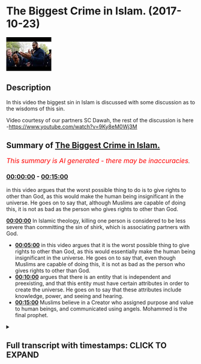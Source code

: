 # The Biggest Crime in Islam. (2017-10-23)

![alt The Biggest Crime in Islam.](ko0eCW6Pwzs.jpg "The Biggest Crime in Islam.")

## Description

In this video the biggest sin in Islam is discussed with some discussion as to the wisdoms of this sin. 

Video courtesy of our partners SC Dawah, the rest of the discussion is here -https://www.youtube.com/watch?v=9Ky8eM0Wj3M

## Summary of [The Biggest Crime in Islam.](https://www.youtube.com/watch?v=ko0eCW6Pwzs)


*<span style="color:red; font-size:125%">This summary is AI generated - there may be inaccuracies</span>. [](/)*

### [00:00:00](https://www.youtube.com/watch?v=ko0eCW6Pwzs&t=0) - [00:15:00](https://www.youtube.com/watch?v=ko0eCW6Pwzs&t=900)

in this video argues that the worst possible thing to do is to give rights to other than God, as this would make the human being insignificant in the universe. He goes on to say that, although Muslims are capable of doing this, it is not as bad as the person who gives rights to other than God.

**[00:00:00](https://www.youtube.com/watch?v=ko0eCW6Pwzs&t=0)** In Islamic theology, killing one person is considered to be less severe than committing the sin of shirk, which is associating partners with God.
* **[00:05:00](https://www.youtube.com/watch?v=ko0eCW6Pwzs&t=300)** in this video argues that it is the worst possible thing to give rights to other than God, as this would essentially make the human being insignificant in the universe. He goes on to say that, even though Muslims are capable of doing this, it is not as bad as the person who gives rights to other than God.
* **[00:10:00](https://www.youtube.com/watch?v=ko0eCW6Pwzs&t=600)** argues that there is an entity that is independent and preexisting, and that this entity must have certain attributes in order to create the universe. He goes on to say that these attributes include knowledge, power, and seeing and hearing.
* **[00:15:00](https://www.youtube.com/watch?v=ko0eCW6Pwzs&t=900)** Muslims believe in a Creator who assigned purpose and value to human beings, and communicated using angels. Mohammed is the final prophet.

<details><summary><h2>Full transcript with timestamps: CLICK TO EXPAND</h2></summary>

[0:00:00](https://youtu.be/ko0eCW6Pwzs?t=0) and I'll explain it I want to see your  
[0:00:02](https://youtu.be/ko0eCW6Pwzs?t=2) reaction okay from our perspective we  
[0:00:07](https://youtu.be/ko0eCW6Pwzs?t=7) were talking about value and we talked  
[0:00:09](https://youtu.be/ko0eCW6Pwzs?t=9) about more relativity and on atheism and  
[0:00:11](https://youtu.be/ko0eCW6Pwzs?t=11) naturalism how actually everything is  
[0:00:12](https://youtu.be/ko0eCW6Pwzs?t=12) relative and this is the this is the  
[0:00:14](https://youtu.be/ko0eCW6Pwzs?t=14) prevailing philosophical position of  
[0:00:18](https://youtu.be/ko0eCW6Pwzs?t=18) most post enlightenment post modernist  
[0:00:21](https://youtu.be/ko0eCW6Pwzs?t=21) philosophers like Nietzsche and Bertrand  
[0:00:24](https://youtu.be/ko0eCW6Pwzs?t=24) Russell and you know Jacques Derrida and  
[0:00:26](https://youtu.be/ko0eCW6Pwzs?t=26) others yeah we'll come back a little bit  
[0:00:29](https://youtu.be/ko0eCW6Pwzs?t=29) so in other words more relativity to  
[0:00:32](https://youtu.be/ko0eCW6Pwzs?t=32) suggest that you make your morality  
[0:00:33](https://youtu.be/ko0eCW6Pwzs?t=33) right you have you make your own purpose  
[0:00:35](https://youtu.be/ko0eCW6Pwzs?t=35) you make your morality with morality  
[0:00:36](https://youtu.be/ko0eCW6Pwzs?t=36) from an Islamic perspective we say that  
[0:00:40](https://youtu.be/ko0eCW6Pwzs?t=40) obviously God you know the old knowing  
[0:00:42](https://youtu.be/ko0eCW6Pwzs?t=42) feel powerful the all-wise he is the one  
[0:00:45](https://youtu.be/ko0eCW6Pwzs?t=45) who sets the standards he's the one who  
[0:00:47](https://youtu.be/ko0eCW6Pwzs?t=47) makes the morals for us the the most the  
[0:00:51](https://youtu.be/ko0eCW6Pwzs?t=51) most the worst sin the worst thing to do  
[0:00:56](https://youtu.be/ko0eCW6Pwzs?t=56) what's the murder wait what's going on  
[0:01:00](https://youtu.be/ko0eCW6Pwzs?t=60) worse than murder is this thing called  
[0:01:04](https://youtu.be/ko0eCW6Pwzs?t=64) [ __ ] and I'll tell you what it means  
[0:01:05](https://youtu.be/ko0eCW6Pwzs?t=65) shirk is the association of partners  
[0:01:08](https://youtu.be/ko0eCW6Pwzs?t=68) with God before I I want to say so I  
[0:01:11](https://youtu.be/ko0eCW6Pwzs?t=71) wanna make you a controversial statement  
[0:01:12](https://youtu.be/ko0eCW6Pwzs?t=72) first yeah I'm gonna make a  
[0:01:14](https://youtu.be/ko0eCW6Pwzs?t=74) controversial statement a ridiculous  
[0:01:15](https://youtu.be/ko0eCW6Pwzs?t=75) statement and then I'm gonna explain  
[0:01:17](https://youtu.be/ko0eCW6Pwzs?t=77) this table let's suppose that this is on  
[0:01:21](https://youtu.be/ko0eCW6Pwzs?t=81) Islamic theology yeah you come out from  
[0:01:23](https://youtu.be/ko0eCW6Pwzs?t=83) planet earth and there was this  
[0:01:25](https://youtu.be/ko0eCW6Pwzs?t=85) imaginary button yes but you're a Muslim  
[0:01:28](https://youtu.be/ko0eCW6Pwzs?t=88) so you pretend you're a Muslim is the  
[0:01:30](https://youtu.be/ko0eCW6Pwzs?t=90) imaginary button you press it the whole  
[0:01:32](https://youtu.be/ko0eCW6Pwzs?t=92) earth blows up and destroyed  
[0:01:36](https://youtu.be/ko0eCW6Pwzs?t=96) it's not a great button time right let's  
[0:01:39](https://youtu.be/ko0eCW6Pwzs?t=99) pretend that button exists you go now  
[0:01:41](https://youtu.be/ko0eCW6Pwzs?t=101) you're on the moon on Mars you go there  
[0:01:43](https://youtu.be/ko0eCW6Pwzs?t=103) button crazy button press the button  
[0:01:46](https://youtu.be/ko0eCW6Pwzs?t=106) everyone blows up you think that's the  
[0:01:49](https://youtu.be/ko0eCW6Pwzs?t=109) worst thing you can do to human beings  
[0:01:52](https://youtu.be/ko0eCW6Pwzs?t=112) and it is I mean from his own  
[0:01:53](https://youtu.be/ko0eCW6Pwzs?t=113) perspective killing one person is like  
[0:01:55](https://youtu.be/ko0eCW6Pwzs?t=115) killing the whole of humanity right it  
[0:01:57](https://youtu.be/ko0eCW6Pwzs?t=117) says in the Quran chapter 5 verse 32  
[0:01:59](https://youtu.be/ko0eCW6Pwzs?t=119) that killing one person's like killing  
[0:02:00](https://youtu.be/ko0eCW6Pwzs?t=120) the whole of humanity so killing murder  
[0:02:02](https://youtu.be/ko0eCW6Pwzs?t=122) is one of the high sins in Islam it's  
[0:02:04](https://youtu.be/ko0eCW6Pwzs?t=124) not like we don't appreciate murder we  
[0:02:06](https://youtu.be/ko0eCW6Pwzs?t=126) do appreciate it well the ridiculous  
[0:02:08](https://youtu.be/ko0eCW6Pwzs?t=128) statement I wanted to make to you as as  
[0:02:10](https://youtu.be/ko0eCW6Pwzs?t=130) follows do you know that button that you  
[0:02:13](https://youtu.be/ko0eCW6Pwzs?t=133) press in the murderer and all that stuff  
[0:02:14](https://youtu.be/ko0eCW6Pwzs?t=134) if someone had pressed that button and  
[0:02:17](https://youtu.be/ko0eCW6Pwzs?t=137) killed everyone and he was a Muslim it's  
[0:02:20](https://youtu.be/ko0eCW6Pwzs?t=140) less severe then doing this thing called  
[0:02:24](https://youtu.be/ko0eCW6Pwzs?t=144) [ __ ] it's less severe very severe very  
[0:02:28](https://youtu.be/ko0eCW6Pwzs?t=148) very severe no doubt but it's less  
[0:02:30](https://youtu.be/ko0eCW6Pwzs?t=150) severe than doing this think oh [ __ ]  
[0:02:31](https://youtu.be/ko0eCW6Pwzs?t=151) what is [ __ ] then the question I mean  
[0:02:35](https://youtu.be/ko0eCW6Pwzs?t=155) why should what is what is this thing  
[0:02:38](https://youtu.be/ko0eCW6Pwzs?t=158) that you're so gay you press that button  
[0:02:40](https://youtu.be/ko0eCW6Pwzs?t=160) what is it ok I'll tell you [ __ ]  
[0:02:47](https://youtu.be/ko0eCW6Pwzs?t=167) is when you give the rights we believe  
[0:02:49](https://youtu.be/ko0eCW6Pwzs?t=169) in God God the creator of the University  
[0:02:51](https://youtu.be/ko0eCW6Pwzs?t=171) their heavens and earth everything em  
[0:02:53](https://youtu.be/ko0eCW6Pwzs?t=173) they maintain at the sustaining cetera  
[0:02:56](https://youtu.be/ko0eCW6Pwzs?t=176) shift is when you give the rights of God  
[0:02:59](https://youtu.be/ko0eCW6Pwzs?t=179) to other god that's basically what are  
[0:03:02](https://youtu.be/ko0eCW6Pwzs?t=182) the rights of God the rights of God from  
[0:03:04](https://youtu.be/ko0eCW6Pwzs?t=184) the Islamic perspective are as follows  
[0:03:07](https://youtu.be/ko0eCW6Pwzs?t=187) first and foremost the attributes of God  
[0:03:09](https://youtu.be/ko0eCW6Pwzs?t=189) is as we know is all powerful all strong  
[0:03:12](https://youtu.be/ko0eCW6Pwzs?t=192) all-knowing etc I'll come to that I'll  
[0:03:19](https://youtu.be/ko0eCW6Pwzs?t=199) come to that can we can we put that into  
[0:03:21](https://youtu.be/ko0eCW6Pwzs?t=201) a locker a footnote yeah all right  
[0:03:23](https://youtu.be/ko0eCW6Pwzs?t=203) how can how is a good question I'll put  
[0:03:25](https://youtu.be/ko0eCW6Pwzs?t=205) that so footnote please remind me of it  
[0:03:28](https://youtu.be/ko0eCW6Pwzs?t=208) but let's presuppose he is all these  
[0:03:30](https://youtu.be/ko0eCW6Pwzs?t=210) things he's all-knowing all-powerful all  
[0:03:33](https://youtu.be/ko0eCW6Pwzs?t=213) everything yeah well powerful all loving  
[0:03:35](https://youtu.be/ko0eCW6Pwzs?t=215) all merciful most merciful except rap  
[0:03:38](https://youtu.be/ko0eCW6Pwzs?t=218) not what everything yes sir we have an  
[0:03:41](https://youtu.be/ko0eCW6Pwzs?t=221) exaggeration one of those things that  
[0:03:42](https://youtu.be/ko0eCW6Pwzs?t=222) just said most merciful most powerful  
[0:03:45](https://youtu.be/ko0eCW6Pwzs?t=225) most wise etc yeah now yeah omnipotent  
[0:03:50](https://youtu.be/ko0eCW6Pwzs?t=230) is all-powerful really yeah I'm Liberty  
[0:03:52](https://youtu.be/ko0eCW6Pwzs?t=232) means all-powerful okay omni-benevolent  
[0:03:55](https://youtu.be/ko0eCW6Pwzs?t=235) whatever okay the question would be this  
[0:03:59](https://youtu.be/ko0eCW6Pwzs?t=239) and I want you to remember that question  
[0:04:02](https://youtu.be/ko0eCW6Pwzs?t=242) I asked you before what makes the  
[0:04:04](https://youtu.be/ko0eCW6Pwzs?t=244) difference between a tree and a human  
[0:04:06](https://youtu.be/ko0eCW6Pwzs?t=246) being so why is it that if I cut down  
[0:04:07](https://youtu.be/ko0eCW6Pwzs?t=247) the tree now most of humanity would say  
[0:04:09](https://youtu.be/ko0eCW6Pwzs?t=249) that that's less of a crime than cutting  
[0:04:11](https://youtu.be/ko0eCW6Pwzs?t=251) a human being into two the reason why  
[0:04:14](https://youtu.be/ko0eCW6Pwzs?t=254) your subjective reasoning which I didn't  
[0:04:15](https://youtu.be/ko0eCW6Pwzs?t=255) disagree with yeah I agreed with it  
[0:04:17](https://youtu.be/ko0eCW6Pwzs?t=257) completely was that the tree has the  
[0:04:19](https://youtu.be/ko0eCW6Pwzs?t=259) intrinsic values yeah that that tree has  
[0:04:23](https://youtu.be/ko0eCW6Pwzs?t=263) are less superior than the intrinsic  
[0:04:26](https://youtu.be/ko0eCW6Pwzs?t=266) value that the human being has the human  
[0:04:28](https://youtu.be/ko0eCW6Pwzs?t=268) being has a higher level of attributes  
[0:04:32](https://youtu.be/ko0eCW6Pwzs?t=272) or the character and the character of  
[0:04:33](https://youtu.be/ko0eCW6Pwzs?t=273) the human being are superior to the tree  
[0:04:36](https://youtu.be/ko0eCW6Pwzs?t=276) therefore the human being has been  
[0:04:37](https://youtu.be/ko0eCW6Pwzs?t=277) allotted assigned more value by other  
[0:04:41](https://youtu.be/ko0eCW6Pwzs?t=281) human beings and is therefore more  
[0:04:42](https://youtu.be/ko0eCW6Pwzs?t=282) important than the tree okay we say the  
[0:04:46](https://youtu.be/ko0eCW6Pwzs?t=286) following  
[0:04:49](https://youtu.be/ko0eCW6Pwzs?t=289) what of what of an entity that has a  
[0:04:53](https://youtu.be/ko0eCW6Pwzs?t=293) value that cannot have a value higher  
[0:04:57](https://youtu.be/ko0eCW6Pwzs?t=297) than it let me say that one more time  
[0:05:00](https://youtu.be/ko0eCW6Pwzs?t=300) what off what of an entity that has a  
[0:05:04](https://youtu.be/ko0eCW6Pwzs?t=304) value that basically I'm not going to  
[0:05:08](https://youtu.be/ko0eCW6Pwzs?t=308) use the word unlimited or an infinite  
[0:05:10](https://youtu.be/ko0eCW6Pwzs?t=310) but can they cannot be a higher value  
[0:05:12](https://youtu.be/ko0eCW6Pwzs?t=312) than it yeah I say the only possible  
[0:05:18](https://youtu.be/ko0eCW6Pwzs?t=318) relationship and this is the Islamic  
[0:05:20](https://youtu.be/ko0eCW6Pwzs?t=320) thesis the only possible relationship  
[0:05:23](https://youtu.be/ko0eCW6Pwzs?t=323) you can have with that particular entity  
[0:05:25](https://youtu.be/ko0eCW6Pwzs?t=325) is one of ultimate obedience ultimate  
[0:05:29](https://youtu.be/ko0eCW6Pwzs?t=329) love ultimate love and ultimate fear let  
[0:05:35](https://youtu.be/ko0eCW6Pwzs?t=335) me say that one more time  
[0:05:39](https://youtu.be/ko0eCW6Pwzs?t=339) nothing is exactly exactly not only  
[0:05:46](https://youtu.be/ko0eCW6Pwzs?t=346) power we said knowledge and wisdom so  
[0:05:48](https://youtu.be/ko0eCW6Pwzs?t=348) all of your attributes that you have as  
[0:05:51](https://youtu.be/ko0eCW6Pwzs?t=351) I'm sure you are I knew as well very  
[0:05:53](https://youtu.be/ko0eCW6Pwzs?t=353) intelligent people right very clever  
[0:05:55](https://youtu.be/ko0eCW6Pwzs?t=355) people etc all of those all those  
[0:05:59](https://youtu.be/ko0eCW6Pwzs?t=359) characteristics that you have now  
[0:06:01](https://youtu.be/ko0eCW6Pwzs?t=361) basically imagine that those  
[0:06:02](https://youtu.be/ko0eCW6Pwzs?t=362) characteristics were that you can't get  
[0:06:05](https://youtu.be/ko0eCW6Pwzs?t=365) higher than them basically that you are  
[0:06:06](https://youtu.be/ko0eCW6Pwzs?t=366) the most powerful there's no one can  
[0:06:07](https://youtu.be/ko0eCW6Pwzs?t=367) touch you no one can beat you no one can  
[0:06:09](https://youtu.be/ko0eCW6Pwzs?t=369) no one knows more than you you know if  
[0:06:11](https://youtu.be/ko0eCW6Pwzs?t=371) you bring all of human beings not forget  
[0:06:13](https://youtu.be/ko0eCW6Pwzs?t=373) about this because sorry I'm going to  
[0:06:14](https://youtu.be/ko0eCW6Pwzs?t=374) throw it at all of human beings forget  
[0:06:16](https://youtu.be/ko0eCW6Pwzs?t=376) us we can score all of the human beings  
[0:06:18](https://youtu.be/ko0eCW6Pwzs?t=378) in the whole world we put them together  
[0:06:19](https://youtu.be/ko0eCW6Pwzs?t=379) and we have some kind of apparatus we  
[0:06:21](https://youtu.be/ko0eCW6Pwzs?t=381) have some kind of mechanism we have some  
[0:06:23](https://youtu.be/ko0eCW6Pwzs?t=383) kind of way of putting all those human  
[0:06:24](https://youtu.be/ko0eCW6Pwzs?t=384) beings intelligence together and  
[0:06:27](https://youtu.be/ko0eCW6Pwzs?t=387) aggregating all those are intelligent  
[0:06:29](https://youtu.be/ko0eCW6Pwzs?t=389) into one thumb yeah we all of those  
[0:06:33](https://youtu.be/ko0eCW6Pwzs?t=393) human beings would yet know would be  
[0:06:35](https://youtu.be/ko0eCW6Pwzs?t=395) closer to knowing nothing and then there  
[0:06:37](https://youtu.be/ko0eCW6Pwzs?t=397) would be no to knowing everything can  
[0:06:39](https://youtu.be/ko0eCW6Pwzs?t=399) you imagine the level of ignorance we  
[0:06:40](https://youtu.be/ko0eCW6Pwzs?t=400) have can you imagine the level of  
[0:06:43](https://youtu.be/ko0eCW6Pwzs?t=403) ignorance we have we are ignorant there  
[0:06:45](https://youtu.be/ko0eCW6Pwzs?t=405) are there's too much going on the  
[0:06:46](https://youtu.be/ko0eCW6Pwzs?t=406) universe they're literally 2/3 of the  
[0:06:48](https://youtu.be/ko0eCW6Pwzs?t=408) undersea that we have not explored yeah  
[0:06:52](https://youtu.be/ko0eCW6Pwzs?t=412) and this is planet Earth imagine the  
[0:06:54](https://youtu.be/ko0eCW6Pwzs?t=414) universe right that's human being I  
[0:06:58](https://youtu.be/ko0eCW6Pwzs?t=418) imagine an entity that has all knowledge  
[0:07:00](https://youtu.be/ko0eCW6Pwzs?t=420) he can hear all he's all seeing that is  
[0:07:04](https://youtu.be/ko0eCW6Pwzs?t=424) an entity we're saying is untouchable in  
[0:07:07](https://youtu.be/ko0eCW6Pwzs?t=427) that sense and that figurative sense of  
[0:07:09](https://youtu.be/ko0eCW6Pwzs?t=429) course yeah we're saying is that the  
[0:07:12](https://youtu.be/ko0eCW6Pwzs?t=432) only possible relationship you can have  
[0:07:14](https://youtu.be/ko0eCW6Pwzs?t=434) with such an entity is one whereby  
[0:07:16](https://youtu.be/ko0eCW6Pwzs?t=436) you're submissive to that entity you  
[0:07:18](https://youtu.be/ko0eCW6Pwzs?t=438) cannot have another that is the most  
[0:07:20](https://youtu.be/ko0eCW6Pwzs?t=440) that is the most appropriate in terms of  
[0:07:22](https://youtu.be/ko0eCW6Pwzs?t=442) a pro proceed that is the most  
[0:07:23](https://youtu.be/ko0eCW6Pwzs?t=443) appropriate relationship you can have  
[0:07:25](https://youtu.be/ko0eCW6Pwzs?t=445) with an entity in the same way as you  
[0:07:29](https://youtu.be/ko0eCW6Pwzs?t=449) would find killing that child an  
[0:07:33](https://youtu.be/ko0eCW6Pwzs?t=453) egregious transgression of the human  
[0:07:38](https://youtu.be/ko0eCW6Pwzs?t=458) rights of that child the case because of  
[0:07:43](https://youtu.be/ko0eCW6Pwzs?t=463) the intrinsic characteristics of that  
[0:07:45](https://youtu.be/ko0eCW6Pwzs?t=465) child  
[0:07:46](https://youtu.be/ko0eCW6Pwzs?t=466) we say is the same reason why should  
[0:07:49](https://youtu.be/ko0eCW6Pwzs?t=469) association of partners of God is the  
[0:07:53](https://youtu.be/ko0eCW6Pwzs?t=473) most egregious transgression or crime  
[0:07:57](https://youtu.be/ko0eCW6Pwzs?t=477) that anyone can make on anything in  
[0:08:00](https://youtu.be/ko0eCW6Pwzs?t=480) other words just like the child has  
[0:08:01](https://youtu.be/ko0eCW6Pwzs?t=481) rights the Creator the Creator has  
[0:08:03](https://youtu.be/ko0eCW6Pwzs?t=483) rights yeah so once someone realigns the  
[0:08:10](https://youtu.be/ko0eCW6Pwzs?t=490) appropriate relationship they should be  
[0:08:11](https://youtu.be/ko0eCW6Pwzs?t=491) having with the creator and they realign  
[0:08:14](https://youtu.be/ko0eCW6Pwzs?t=494) it to the creation we say that that is  
[0:08:16](https://youtu.be/ko0eCW6Pwzs?t=496) the worst possible realignment  
[0:08:23](https://youtu.be/ko0eCW6Pwzs?t=503) billions and billions of years time we  
[0:08:25](https://youtu.be/ko0eCW6Pwzs?t=505) have literally seen everything done  
[0:08:27](https://youtu.be/ko0eCW6Pwzs?t=507) everything whatsoever there's no illness  
[0:08:30](https://youtu.be/ko0eCW6Pwzs?t=510) there's no human beings are perfect we  
[0:08:33](https://youtu.be/ko0eCW6Pwzs?t=513) know everything let's see that  
[0:08:36](https://youtu.be/ko0eCW6Pwzs?t=516) what happens that we have all the  
[0:08:38](https://youtu.be/ko0eCW6Pwzs?t=518) knowledge in this why should we strive  
[0:08:41](https://youtu.be/ko0eCW6Pwzs?t=521) to get there what I'm saying to you is  
[0:08:44](https://youtu.be/ko0eCW6Pwzs?t=524) this that entity if we presupposes its  
[0:08:48](https://youtu.be/ko0eCW6Pwzs?t=528) existence is a it doesn't have an end  
[0:08:50](https://youtu.be/ko0eCW6Pwzs?t=530) right continues and we're saying that  
[0:08:53](https://youtu.be/ko0eCW6Pwzs?t=533) human being will never reach a point  
[0:08:55](https://youtu.be/ko0eCW6Pwzs?t=535) where knows everything by virtue of its  
[0:08:57](https://youtu.be/ko0eCW6Pwzs?t=537) insignificance on the universe this  
[0:09:00](https://youtu.be/ko0eCW6Pwzs?t=540) placement on the universal insignificant  
[0:09:02](https://youtu.be/ko0eCW6Pwzs?t=542) placement we will never be able to  
[0:09:04](https://youtu.be/ko0eCW6Pwzs?t=544) encompass all that which is around us  
[0:09:06](https://youtu.be/ko0eCW6Pwzs?t=546) for that reason we say that look when  
[0:09:11](https://youtu.be/ko0eCW6Pwzs?t=551) we're talking about that appropriate  
[0:09:13](https://youtu.be/ko0eCW6Pwzs?t=553) relationship now we'll go back to our  
[0:09:15](https://youtu.be/ko0eCW6Pwzs?t=555) analogy the ridiculous thing that we  
[0:09:17](https://youtu.be/ko0eCW6Pwzs?t=557) said that I know in secular the secular  
[0:09:18](https://youtu.be/ko0eCW6Pwzs?t=558) is it sounds like the most ridiculous  
[0:09:20](https://youtu.be/ko0eCW6Pwzs?t=560) thing you can ever say not killing one  
[0:09:23](https://youtu.be/ko0eCW6Pwzs?t=563) child killing all the children not  
[0:09:24](https://youtu.be/ko0eCW6Pwzs?t=564) killing one human killing all the humans  
[0:09:26](https://youtu.be/ko0eCW6Pwzs?t=566) press a button you litter on Mars press  
[0:09:28](https://youtu.be/ko0eCW6Pwzs?t=568) one button every human being blows up  
[0:09:30](https://youtu.be/ko0eCW6Pwzs?t=570) the whole planet Earth is is blown to  
[0:09:32](https://youtu.be/ko0eCW6Pwzs?t=572) smithereens yet we're saying for Muslims  
[0:09:36](https://youtu.be/ko0eCW6Pwzs?t=576) to do that it's one of the worst things  
[0:09:38](https://youtu.be/ko0eCW6Pwzs?t=578) you can possibly do right you know go to  
[0:09:40](https://youtu.be/ko0eCW6Pwzs?t=580) hell you know how dare you yeah well  
[0:09:44](https://youtu.be/ko0eCW6Pwzs?t=584) that is not as bad as the person giving  
[0:09:47](https://youtu.be/ko0eCW6Pwzs?t=587) the rights of God to other than good why  
[0:09:51](https://youtu.be/ko0eCW6Pwzs?t=591) now you might say what the hell are you  
[0:09:53](https://youtu.be/ko0eCW6Pwzs?t=593) talking about my friend what the hell  
[0:09:54](https://youtu.be/ko0eCW6Pwzs?t=594) are you saying the reason why is because  
[0:09:58](https://youtu.be/ko0eCW6Pwzs?t=598) the aggregate value of all of those  
[0:10:02](https://youtu.be/ko0eCW6Pwzs?t=602) human beings on that planet earth as we  
[0:10:04](https://youtu.be/ko0eCW6Pwzs?t=604) talked about value assignment this was a  
[0:10:06](https://youtu.be/ko0eCW6Pwzs?t=606) big theme of what we were talking myself  
[0:10:07](https://youtu.be/ko0eCW6Pwzs?t=607) the aggregate value of all those human  
[0:10:09](https://youtu.be/ko0eCW6Pwzs?t=609) beings combined on that planet Earth  
[0:10:11](https://youtu.be/ko0eCW6Pwzs?t=611) doesn't even amount to a drop in the  
[0:10:14](https://youtu.be/ko0eCW6Pwzs?t=614) ocean compared to the value of God  
[0:10:15](https://youtu.be/ko0eCW6Pwzs?t=615) therefore when we talk about God's value  
[0:10:19](https://youtu.be/ko0eCW6Pwzs?t=619) in a pro proceeded when it comes to the  
[0:10:21](https://youtu.be/ko0eCW6Pwzs?t=621) rights of God has a more severe  
[0:10:24](https://youtu.be/ko0eCW6Pwzs?t=624) implication as a deeper consequence has  
[0:10:29](https://youtu.be/ko0eCW6Pwzs?t=629) a higher ramification for that reason we  
[0:10:31](https://youtu.be/ko0eCW6Pwzs?t=631) say this  
[0:10:34](https://youtu.be/ko0eCW6Pwzs?t=634) we say that the most appropriate  
[0:10:37](https://youtu.be/ko0eCW6Pwzs?t=637) relationship to have with an entity that  
[0:10:39](https://youtu.be/ko0eCW6Pwzs?t=639) is all-powerful all-knowing we're  
[0:10:41](https://youtu.be/ko0eCW6Pwzs?t=641) hearing etc is that relationship of  
[0:10:43](https://youtu.be/ko0eCW6Pwzs?t=643) submission that's what Islam actually  
[0:10:45](https://youtu.be/ko0eCW6Pwzs?t=645) means Aslam is submission to one God and  
[0:10:49](https://youtu.be/ko0eCW6Pwzs?t=649) the biggest crime of humankind is to  
[0:10:52](https://youtu.be/ko0eCW6Pwzs?t=652) misappropriate that relationship and to  
[0:10:55](https://youtu.be/ko0eCW6Pwzs?t=655) assign the rights of God to other than  
[0:10:58](https://youtu.be/ko0eCW6Pwzs?t=658) God that's the biggest crime that's from  
[0:11:00](https://youtu.be/ko0eCW6Pwzs?t=660) my perspective the clearest thing I can  
[0:11:03](https://youtu.be/ko0eCW6Pwzs?t=663) say about the Islamic thesis did you get  
[0:11:06](https://youtu.be/ko0eCW6Pwzs?t=666) that now let's bring out the footnote  
[0:11:08](https://youtu.be/ko0eCW6Pwzs?t=668) you were saying how do we know that God  
[0:11:09](https://youtu.be/ko0eCW6Pwzs?t=669) is all-powerful or knowing or here in  
[0:11:11](https://youtu.be/ko0eCW6Pwzs?t=671) the essential how do we know that I say  
[0:11:13](https://youtu.be/ko0eCW6Pwzs?t=673) this let's go back to the dependency  
[0:11:15](https://youtu.be/ko0eCW6Pwzs?t=675) because we were talking about and their  
[0:11:17](https://youtu.be/ko0eCW6Pwzs?t=677) baby on the incubator  
[0:11:18](https://youtu.be/ko0eCW6Pwzs?t=678) we're talking about as well you've been  
[0:11:20](https://youtu.be/ko0eCW6Pwzs?t=680) being on a life machine right one theme  
[0:11:24](https://youtu.be/ko0eCW6Pwzs?t=684) that will always come back to when we're  
[0:11:27](https://youtu.be/ko0eCW6Pwzs?t=687) talking about these issues is  
[0:11:28](https://youtu.be/ko0eCW6Pwzs?t=688) contingency is dependency contingency is  
[0:11:30](https://youtu.be/ko0eCW6Pwzs?t=690) the penances right I say the following  
[0:11:35](https://youtu.be/ko0eCW6Pwzs?t=695) in the realm that we live in  
[0:11:37](https://youtu.be/ko0eCW6Pwzs?t=697) everything is contingent everything is  
[0:11:41](https://youtu.be/ko0eCW6Pwzs?t=701) dependent in the realm that we live in  
[0:11:44](https://youtu.be/ko0eCW6Pwzs?t=704) everything is dependent in the universe  
[0:11:47](https://youtu.be/ko0eCW6Pwzs?t=707) everything is dependent something is  
[0:11:49](https://youtu.be/ko0eCW6Pwzs?t=709) dependent upon something else  
[0:11:51](https://youtu.be/ko0eCW6Pwzs?t=711) give me an example of something other  
[0:11:52](https://youtu.be/ko0eCW6Pwzs?t=712) than that give me an example of one into  
[0:11:54](https://youtu.be/ko0eCW6Pwzs?t=714) the independent entity that lives within  
[0:11:57](https://youtu.be/ko0eCW6Pwzs?t=717) the universe and is with us now that we  
[0:11:59](https://youtu.be/ko0eCW6Pwzs?t=719) can point the finger at empirically  
[0:12:01](https://youtu.be/ko0eCW6Pwzs?t=721) Cianci there's nothing right everything  
[0:12:04](https://youtu.be/ko0eCW6Pwzs?t=724) in the universe is dependent upon  
[0:12:05](https://youtu.be/ko0eCW6Pwzs?t=725) something else the universe therefore  
[0:12:08](https://youtu.be/ko0eCW6Pwzs?t=728) and before I'm accused by some atheist  
[0:12:13](https://youtu.be/ko0eCW6Pwzs?t=733) of or someone of committing the value of  
[0:12:17](https://youtu.be/ko0eCW6Pwzs?t=737) composition because there is a fallacy  
[0:12:19](https://youtu.be/ko0eCW6Pwzs?t=739) called the valley of composition this is  
[0:12:20](https://youtu.be/ko0eCW6Pwzs?t=740) not this is not reasoning by composition  
[0:12:23](https://youtu.be/ko0eCW6Pwzs?t=743) this is an inductive type argument  
[0:12:26](https://youtu.be/ko0eCW6Pwzs?t=746) actually if you think about I'm looking  
[0:12:27](https://youtu.be/ko0eCW6Pwzs?t=747) at things that I can empirically see so  
[0:12:29](https://youtu.be/ko0eCW6Pwzs?t=749) this inductive reasoning I'm saying that  
[0:12:31](https://youtu.be/ko0eCW6Pwzs?t=751) here  
[0:12:33](https://youtu.be/ko0eCW6Pwzs?t=753) the universe itself must be dependent  
[0:12:36](https://youtu.be/ko0eCW6Pwzs?t=756) especially if you presuppose a beginning  
[0:12:37](https://youtu.be/ko0eCW6Pwzs?t=757) to the universe which is the prevailing  
[0:12:39](https://youtu.be/ko0eCW6Pwzs?t=759) theory in science okay if that is the  
[0:12:42](https://youtu.be/ko0eCW6Pwzs?t=762) case what is it dependent on that's the  
[0:12:46](https://youtu.be/ko0eCW6Pwzs?t=766) question and you continue going  
[0:12:47](https://youtu.be/ko0eCW6Pwzs?t=767) backwards so it's depended upon  
[0:12:49](https://youtu.be/ko0eCW6Pwzs?t=769) something else which is dependent it  
[0:12:51](https://youtu.be/ko0eCW6Pwzs?t=771) needs and it needs it requires a  
[0:12:54](https://youtu.be/ko0eCW6Pwzs?t=774) independent entity to say all of it  
[0:12:57](https://youtu.be/ko0eCW6Pwzs?t=777) that's what it requires forget about the  
[0:13:04](https://youtu.be/ko0eCW6Pwzs?t=784) world Allah Allah Arabic just means yeah  
[0:13:06](https://youtu.be/ko0eCW6Pwzs?t=786) just means that good  
[0:13:07](https://youtu.be/ko0eCW6Pwzs?t=787) that's what literally Allah just means  
[0:13:09](https://youtu.be/ko0eCW6Pwzs?t=789) that God it's just an Arabic word we  
[0:13:11](https://youtu.be/ko0eCW6Pwzs?t=791) Christians cool God Allah in Arabic  
[0:13:14](https://youtu.be/ko0eCW6Pwzs?t=794) Christian Arabs they cook God Allah Eli  
[0:13:17](https://youtu.be/ko0eCW6Pwzs?t=797) is very close to Allah Eli Eli Lema  
[0:13:19](https://youtu.be/ko0eCW6Pwzs?t=799) sabachthani my father's in the Bible you  
[0:13:22](https://youtu.be/ko0eCW6Pwzs?t=802) know God God why have you forsaken me  
[0:13:23](https://youtu.be/ko0eCW6Pwzs?t=803) Eli I let myself in aramaic eli the our  
[0:13:26](https://youtu.be/ko0eCW6Pwzs?t=806) make eli is very similar to the word  
[0:13:28](https://youtu.be/ko0eCW6Pwzs?t=808) allah now the point is this we're saying  
[0:13:34](https://youtu.be/ko0eCW6Pwzs?t=814) that there's an entity that came before  
[0:13:36](https://youtu.be/ko0eCW6Pwzs?t=816) the universe which is independent we  
[0:13:40](https://youtu.be/ko0eCW6Pwzs?t=820) asked ourselves what other attributes  
[0:13:41](https://youtu.be/ko0eCW6Pwzs?t=821) must this entity have had in order to  
[0:13:45](https://youtu.be/ko0eCW6Pwzs?t=825) bring rise to the universe to cause the  
[0:13:46](https://youtu.be/ko0eCW6Pwzs?t=826) universe unless someone says i don't  
[0:13:49](https://youtu.be/ko0eCW6Pwzs?t=829) believe in causation which is something  
[0:13:51](https://youtu.be/ko0eCW6Pwzs?t=831) some people say they throw all of the  
[0:13:53](https://youtu.be/ko0eCW6Pwzs?t=833) laws of logic out the window I'm beloved  
[0:13:54](https://youtu.be/ko0eCW6Pwzs?t=834) code that you find even if you don't  
[0:13:56](https://youtu.be/ko0eCW6Pwzs?t=836) believe in causation what must this  
[0:13:58](https://youtu.be/ko0eCW6Pwzs?t=838) entity have had in order to allow  
[0:14:00](https://youtu.be/ko0eCW6Pwzs?t=840) foreign for another entity which that is  
[0:14:03](https://youtu.be/ko0eCW6Pwzs?t=843) dependent upon this entity to exist they  
[0:14:07](https://youtu.be/ko0eCW6Pwzs?t=847) must have had knowledge no when you look  
[0:14:09](https://youtu.be/ko0eCW6Pwzs?t=849) at the fine-tuning of the universe and  
[0:14:12](https://youtu.be/ko0eCW6Pwzs?t=852) you look at all of the constants being  
[0:14:14](https://youtu.be/ko0eCW6Pwzs?t=854) completely finely tuned all of these  
[0:14:16](https://youtu.be/ko0eCW6Pwzs?t=856) things must require knowledge it must  
[0:14:20](https://youtu.be/ko0eCW6Pwzs?t=860) have had power no it must have high  
[0:14:22](https://youtu.be/ko0eCW6Pwzs?t=862) power because within our power  
[0:14:24](https://youtu.be/ko0eCW6Pwzs?t=864) it couldn't be interdependent it  
[0:14:26](https://youtu.be/ko0eCW6Pwzs?t=866) couldn't be independent or  
[0:14:27](https://youtu.be/ko0eCW6Pwzs?t=867) it must have had a seeing ability and  
[0:14:30](https://youtu.be/ko0eCW6Pwzs?t=870) hearing ability no because how could it  
[0:14:32](https://youtu.be/ko0eCW6Pwzs?t=872) visualize how could it sketch the plan  
[0:14:34](https://youtu.be/ko0eCW6Pwzs?t=874) as it were and bring it to existence so  
[0:14:37](https://youtu.be/ko0eCW6Pwzs?t=877) the things that we would were talking  
[0:14:39](https://youtu.be/ko0eCW6Pwzs?t=879) about the attributes of God are actually  
[0:14:41](https://youtu.be/ko0eCW6Pwzs?t=881) logically reasoned they're not illogical  
[0:14:44](https://youtu.be/ko0eCW6Pwzs?t=884) they are logically reasoned let me tell  
[0:14:46](https://youtu.be/ko0eCW6Pwzs?t=886) you something let me tell you something  
[0:14:48](https://youtu.be/ko0eCW6Pwzs?t=888) let me ask you something imagine now we  
[0:14:54](https://youtu.be/ko0eCW6Pwzs?t=894) walk in speaker's corner I'm being a  
[0:14:55](https://youtu.be/ko0eCW6Pwzs?t=895) hundred percent serious I'll be the  
[0:14:56](https://youtu.be/ko0eCW6Pwzs?t=896) hundred percent serious we're walking in  
[0:14:59](https://youtu.be/ko0eCW6Pwzs?t=899) a speaker's corner and we see a bowl  
[0:15:03](https://youtu.be/ko0eCW6Pwzs?t=903) hey Manawa what do we see we see a bowl  
[0:15:06](https://youtu.be/ko0eCW6Pwzs?t=906) a large bowl hovering okay hovering is  
[0:15:11](https://youtu.be/ko0eCW6Pwzs?t=911) in the middle here of speakers gone up  
[0:15:12](https://youtu.be/ko0eCW6Pwzs?t=912) with it a ball hovering would I say  
[0:15:18](https://youtu.be/ko0eCW6Pwzs?t=918) where did that ball come from what are  
[0:15:20](https://youtu.be/ko0eCW6Pwzs?t=920) you gonna say no idea is fine it's good  
[0:15:24](https://youtu.be/ko0eCW6Pwzs?t=924) fair enough  
[0:15:26](https://youtu.be/ko0eCW6Pwzs?t=926) what are you gonna say you know that  
[0:15:30](https://youtu.be/ko0eCW6Pwzs?t=930) ball came from nothing would you say  
[0:15:34](https://youtu.be/ko0eCW6Pwzs?t=934) that that ball came from nothing you  
[0:15:36](https://youtu.be/ko0eCW6Pwzs?t=936) never say that because we know that  
[0:15:38](https://youtu.be/ko0eCW6Pwzs?t=938) something cannot come from nothing okay  
[0:15:42](https://youtu.be/ko0eCW6Pwzs?t=942) good  
[0:15:43](https://youtu.be/ko0eCW6Pwzs?t=943) are we going to say that there are an  
[0:15:45](https://youtu.be/ko0eCW6Pwzs?t=945) infinite amount of balls and this is  
[0:15:47](https://youtu.be/ko0eCW6Pwzs?t=947) just one of them then that sound like a  
[0:15:50](https://youtu.be/ko0eCW6Pwzs?t=950) reasonable conclusion there's an  
[0:15:52](https://youtu.be/ko0eCW6Pwzs?t=952) infinite amount of balls and it's just  
[0:15:53](https://youtu.be/ko0eCW6Pwzs?t=953) one of them maybe you say no you know if  
[0:15:58](https://youtu.be/ko0eCW6Pwzs?t=958) I said listen the ball created itself  
[0:16:03](https://youtu.be/ko0eCW6Pwzs?t=963) you're gonna say it's not possible  
[0:16:04](https://youtu.be/ko0eCW6Pwzs?t=964) because you can't exist and not exist at  
[0:16:06](https://youtu.be/ko0eCW6Pwzs?t=966) the same time so you'd say about the  
[0:16:10](https://youtu.be/ko0eCW6Pwzs?t=970) board at the poll hello creator of some  
[0:16:11](https://youtu.be/ko0eCW6Pwzs?t=971) source an intelligent creator of some  
[0:16:14](https://youtu.be/ko0eCW6Pwzs?t=974) sorts does that sound like the most  
[0:16:16](https://youtu.be/ko0eCW6Pwzs?t=976) reasonable conclusion it does doesn't it  
[0:16:19](https://youtu.be/ko0eCW6Pwzs?t=979) let me tell you something today that  
[0:16:22](https://youtu.be/ko0eCW6Pwzs?t=982) board is the universe the universe that  
[0:16:24](https://youtu.be/ko0eCW6Pwzs?t=984) we live in is literally an expanding  
[0:16:26](https://youtu.be/ko0eCW6Pwzs?t=986) ball in space can you imagine the  
[0:16:30](https://youtu.be/ko0eCW6Pwzs?t=990) universe we live in now is an expanding  
[0:16:32](https://youtu.be/ko0eCW6Pwzs?t=992) ball in space the same options apply the  
[0:16:37](https://youtu.be/ko0eCW6Pwzs?t=997) same exact the same exact options apply  
[0:16:41](https://youtu.be/ko0eCW6Pwzs?t=1001) so we say the ball of the universe which  
[0:16:44](https://youtu.be/ko0eCW6Pwzs?t=1004) is expanding must have had a creator  
[0:16:48](https://youtu.be/ko0eCW6Pwzs?t=1008) must have had an intelligent force  
[0:16:50](https://youtu.be/ko0eCW6Pwzs?t=1010) behind it we call that intelligent force  
[0:16:52](https://youtu.be/ko0eCW6Pwzs?t=1012) Allah we do yeah we don't say it's  
[0:16:55](https://youtu.be/ko0eCW6Pwzs?t=1015) three-in-one entity we call it just is  
[0:16:56](https://youtu.be/ko0eCW6Pwzs?t=1016) one entity that created that does that  
[0:16:58](https://youtu.be/ko0eCW6Pwzs?t=1018) make sense  
[0:16:59](https://youtu.be/ko0eCW6Pwzs?t=1019) okay now the creator of that ball  
[0:17:04](https://youtu.be/ko0eCW6Pwzs?t=1024) assigned purpose for everything inside  
[0:17:06](https://youtu.be/ko0eCW6Pwzs?t=1026) of that ball all right and human beings  
[0:17:09](https://youtu.be/ko0eCW6Pwzs?t=1029) which he also created the assigned  
[0:17:11](https://youtu.be/ko0eCW6Pwzs?t=1031) purpose and gave them value and he also  
[0:17:15](https://youtu.be/ko0eCW6Pwzs?t=1035) gave the human being an ability to  
[0:17:17](https://youtu.be/ko0eCW6Pwzs?t=1037) recognize the ball to recognize him so  
[0:17:20](https://youtu.be/ko0eCW6Pwzs?t=1040) another world yeah an ability to  
[0:17:23](https://youtu.be/ko0eCW6Pwzs?t=1043) recognize him  
[0:17:26](https://youtu.be/ko0eCW6Pwzs?t=1046) then he reminded the human being he  
[0:17:30](https://youtu.be/ko0eCW6Pwzs?t=1050) reminded the human being using human  
[0:17:32](https://youtu.be/ko0eCW6Pwzs?t=1052) beings other human beings sending a  
[0:17:34](https://youtu.be/ko0eCW6Pwzs?t=1054) medium which we call an angel  
[0:17:37](https://youtu.be/ko0eCW6Pwzs?t=1057) wait a minute it's in this fairy tale  
[0:17:38](https://youtu.be/ko0eCW6Pwzs?t=1058) this mythology talking about angels now  
[0:17:41](https://youtu.be/ko0eCW6Pwzs?t=1061) my friend no no hold on yes it's a  
[0:17:45](https://youtu.be/ko0eCW6Pwzs?t=1065) metaphysical reality and angels a  
[0:17:47](https://youtu.be/ko0eCW6Pwzs?t=1067) metaphysical reality I believe is a  
[0:17:48](https://youtu.be/ko0eCW6Pwzs?t=1068) metaphysical construct religious  
[0:17:49](https://youtu.be/ko0eCW6Pwzs?t=1069) construct which we can't see your touch  
[0:17:51](https://youtu.be/ko0eCW6Pwzs?t=1071) over here but just because you can't see  
[0:17:53](https://youtu.be/ko0eCW6Pwzs?t=1073) something secular is once again when  
[0:17:55](https://youtu.be/ko0eCW6Pwzs?t=1075) they hear the words angel I know how it  
[0:17:57](https://youtu.be/ko0eCW6Pwzs?t=1077) feels  
[0:17:57](https://youtu.be/ko0eCW6Pwzs?t=1077) yeah when you hear the word angels or  
[0:17:59](https://youtu.be/ko0eCW6Pwzs?t=1079) Devils or sometimes I don't believe in  
[0:18:00](https://youtu.be/ko0eCW6Pwzs?t=1080) that angels no man we've already  
[0:18:02](https://youtu.be/ko0eCW6Pwzs?t=1082) dispelled all of those kind of things in  
[0:18:05](https://youtu.be/ko0eCW6Pwzs?t=1085) there in the Enlightenment period don't  
[0:18:07](https://youtu.be/ko0eCW6Pwzs?t=1087) bring me back to these angels and devils  
[0:18:09](https://youtu.be/ko0eCW6Pwzs?t=1089) hold on I know I know I know you've  
[0:18:12](https://youtu.be/ko0eCW6Pwzs?t=1092) heard this before call them what you  
[0:18:15](https://youtu.be/ko0eCW6Pwzs?t=1095) call them they're angels yeah  
[0:18:17](https://youtu.be/ko0eCW6Pwzs?t=1097) these angels these mediums communicated  
[0:18:22](https://youtu.be/ko0eCW6Pwzs?t=1102) who have selected human beings are for  
[0:18:24](https://youtu.be/ko0eCW6Pwzs?t=1104) time we believe that connected with many  
[0:18:28](https://youtu.be/ko0eCW6Pwzs?t=1108) human beings all of which told the  
[0:18:31](https://youtu.be/ko0eCW6Pwzs?t=1111) people the same message which was to  
[0:18:34](https://youtu.be/ko0eCW6Pwzs?t=1114) basically submit to the intelligence  
[0:18:37](https://youtu.be/ko0eCW6Pwzs?t=1117) behind the creating of the board for the  
[0:18:39](https://youtu.be/ko0eCW6Pwzs?t=1119) reason we talked about before it's the  
[0:18:41](https://youtu.be/ko0eCW6Pwzs?t=1121) most appropriate relationship we can  
[0:18:42](https://youtu.be/ko0eCW6Pwzs?t=1122) have with that creator is to to submit  
[0:18:45](https://youtu.be/ko0eCW6Pwzs?t=1125) to them that crater that's the only  
[0:18:47](https://youtu.be/ko0eCW6Pwzs?t=1127) relationship and only then will you find  
[0:18:49](https://youtu.be/ko0eCW6Pwzs?t=1129) peace and tranquility yeah you will not  
[0:18:51](https://youtu.be/ko0eCW6Pwzs?t=1131) find peace and tranquillity doing your  
[0:18:53](https://youtu.be/ko0eCW6Pwzs?t=1133) own thing or trying to find your own  
[0:18:54](https://youtu.be/ko0eCW6Pwzs?t=1134) purpose that is the message of the  
[0:18:58](https://youtu.be/ko0eCW6Pwzs?t=1138) prophets all of them so we believe in  
[0:19:00](https://youtu.be/ko0eCW6Pwzs?t=1140) Jesus so we believe in Abraham we  
[0:19:01](https://youtu.be/ko0eCW6Pwzs?t=1141) believe in Moses the final prophet we  
[0:19:04](https://youtu.be/ko0eCW6Pwzs?t=1144) believe is Mohammed yeah who came to the  
[0:19:06](https://youtu.be/ko0eCW6Pwzs?t=1146) Arabs but also to all of human kidney or  
[0:19:07](https://youtu.be/ko0eCW6Pwzs?t=1147) human beings yep  
[0:19:11](https://youtu.be/ko0eCW6Pwzs?t=1151) now does that make sense okay so that's  
[0:19:14](https://youtu.be/ko0eCW6Pwzs?t=1154) the best that's what we believe in  
[0:19:17](https://youtu.be/ko0eCW6Pwzs?t=1157) that's why we're Muslims yeah but it's  
[0:19:20](https://youtu.be/ko0eCW6Pwzs?t=1160) not just that it's not just the fact  
[0:19:22](https://youtu.be/ko0eCW6Pwzs?t=1162) that we believe in that we believe in  
[0:19:25](https://youtu.be/ko0eCW6Pwzs?t=1165) that all of the prophets that came to  
[0:19:28](https://youtu.be/ko0eCW6Pwzs?t=1168) their respective people's came with two  
[0:19:30](https://youtu.be/ko0eCW6Pwzs?t=1170) things a message which was the same  
[0:19:32](https://youtu.be/ko0eCW6Pwzs?t=1172) message of the soul journal and some  
[0:19:34](https://youtu.be/ko0eCW6Pwzs?t=1174) kind of evidence base and the evidence  
[0:19:37](https://youtu.be/ko0eCW6Pwzs?t=1177) base is different depending on the  
[0:19:39](https://youtu.be/ko0eCW6Pwzs?t=1179) prophet and depending on the customs of  
[0:19:41](https://youtu.be/ko0eCW6Pwzs?t=1181) the people so for example Moses he split  
[0:19:44](https://youtu.be/ko0eCW6Pwzs?t=1184) the sea we believe in this yeah we  
[0:19:46](https://youtu.be/ko0eCW6Pwzs?t=1186) believe that Moses split the sea Jesus  
[0:19:48](https://youtu.be/ko0eCW6Pwzs?t=1188) killed the day erased  
[0:19:49](https://youtu.be/ko0eCW6Pwzs?t=1189) Roza debt with God's permission he cured  
[0:19:51](https://youtu.be/ko0eCW6Pwzs?t=1191) the blind with God's permission we  
[0:19:52](https://youtu.be/ko0eCW6Pwzs?t=1192) believe in are those things we don't  
[0:19:54](https://youtu.be/ko0eCW6Pwzs?t=1194) disbelieve in those things  
[0:19:55](https://youtu.be/ko0eCW6Pwzs?t=1195) we don't believe that he was going on  
[0:19:56](https://youtu.be/ko0eCW6Pwzs?t=1196) the Son of God we don't believe that  
[0:19:57](https://youtu.be/ko0eCW6Pwzs?t=1197) yeah but we believe that he was the  
[0:19:59](https://youtu.be/ko0eCW6Pwzs?t=1199) Messiah and  
</details>